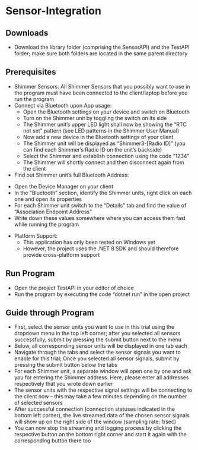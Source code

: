 # Sensor-Integration

## Downloads
* Download the library folder (comprising the SensorAPI) and the TestAPI folder; make sure both folders are located in the same parent directory

## Prerequisites
*	Shimmer Sensors: All Shimmer Sensors that you possibly want to use in the program must have been connected to the client/laptop before you run the program
  *	Connect via Bluetooth upon App usage: 
    -	Open the Bluetooth settings on your device and switch on Bluetooth
    -	Turn on the Shimmer unit by toggling the switch on its side
    -	The Shimmer unit’s upper LED light shall now be showing the “RTC not set” pattern (see LED patterns in the Shimmer User Manual)
    -	Now add a new device in the Bluetooth settings of your client
    -	The Shimmer unit will be displayed as “Shimmer3-[Radio ID]” (you can find each Shimmer’s Radio ID on the unit’s backside)
    -	Select the Shimmer and establish connection using the code “1234”
    -	The Shimmer will shortly connect and then disconnect again from the client
*	Find out Shimmer unit’s full Bluetooth Address:
  -	Open the Device Manager on your client
  -	In the “Bluetooth” section, identify the Shimmer units, right click on each one and open its properties
  -	For each Shimmer unit switch to the “Details” tab and find the value of “Association Endpoint Address”
  -	Write down these values somewhere where you can access them fast while running the program
* Platform Support:
  -	This application has only been tested on Windows yet
  -	However, the project uses the .NET 8 SDK and should therefore provide cross-platform support

## Run Program
*	Open the project TestAPI in your editor of choice
*	Run the program by executing the code “dotnet run” in the open project

## Guide through Program
*	First, select the sensor units you want to use in this trial using the dropdown menu in the top left corner; after you selected all sensors successfully, submit by pressing the submit button next to the menu
*	Below, all corresponding sensor units will be displayed in one tab each
*	Navigate through the tabs and select the sensor signals you want to enable for this trial; Once you selected all sensor signals, submit by pressing the submit button below the tabs
*	For each Shimmer unit, a separate window will open one by one and ask you for entering the Shimmer address. Here, please enter all addresses respectively that you wrote down earlier
*	The sensor units with the respective signal settings will be connecting to the client now – this may take a few minutes depending on the number of selected sensors
*	After successful connection (connection statuses indicated in the bottom left corner), the live streamed data of the chosen sensor signals will show up on the right side of the window (sampling rate: 1/sec) 
*	You can now stop the streaming and logging process by clicking the respective button on the bottom right corner and start it again with the corresponding button there too
